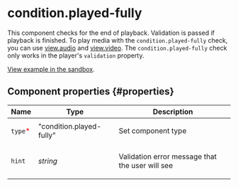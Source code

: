 # condition.played-fully

This component checks for the end of playback. Validation is passed if playback is finished. To play media with the `condition.played-fully` check, you can use [view.audio](view.audio.md) and [view.video](view.video.md). The `condition.played-fully` check only works in the player's `validation` property.

[View example in the sandbox](https://clck.ru/asS7a).

## Component properties {#properties}

| Name                                     | Type                     | Description                                            |
| ---------------------------------------- | ------------------------ | ------------------------------------------------------ |
| `type`<span style="color: red">\*</span> | "condition.played-fully" | <p>Set component type</p>                              |
| `hint`                                   | _string_                 | <p>Validation error message that the user will see</p> |
